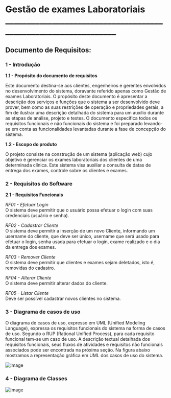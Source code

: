 # Gestão de exames Laboratoriais _______________________________________________________________

## Documento de Requisitos:

### **1 - Introdução**

**1.1 - Propósito do documento de requisitos**

Este documento destina-se aos clientes, engenheiros e gerentes envolvidos no desenvolvimento do sistema, doravante referido apenas como Gestão de exames Laboratoriais. O propósito deste documento é apresentar a descrição dos serviços e funções que o sistema a ser desenvolvido deve prover, bem como as suas restrições de operação e propriedades gerais, a fim de ilustrar uma descrição detalhada do sistema para um auxílio durante as etapas de análise, projeto e testes. O documento especifica todos os requisitos funcionais e não funcionais do sistema e foi preparado levando-se em conta as funcionalidades levantadas durante a fase de concepção do sistema.

**1.2 - Escopo do produto**

O projeto consiste na construção de um sistema (aplicação web) cujo objetivo é gerenciar os exames laboratoriais dos clientes de uma determinada clínica. Este sistema visa auxiliar a consulta de datas de entrega dos exames, controle sobre os clientes e exames.

### **2 - Requisitos do Software**

**2.1 - Requisitos Funcionais**

_RF01 - Efetuar Login_    
  O sistema deve permitir que o usuário possa efetuar o login com suas credenciais (usuário e senha).
  
_RF02 - Cadastrar Cliente_  
  O sistema deve permitir a inserção de um novo Cliente, informando um username do cliente, que deve ser único, username que será usado para efetuar o login, senha usada para efetuar o login, exame realizado e o dia da entrega dos exames.
  
_RF03 - Remover Cliente_  
  O sistema deve permitir que clientes e exames sejam deletados, isto é, removidas do cadastro.
  
_RF04 - Alterar Cliente_  
  O sistema deve permitir alterar dados do cliente.
  
_RF05 - Listar Cliente_  
  Deve ser possível cadastrar novos clientes no sistema.
  
### **3 - Diagrama de casos de uso**

O diagrama de casos de uso, expresso em UML (Unified Modeling Language), expressa os requisitos funcionais do sistema na forma de casos de uso. Segundo o RUP (Rational Unified Process), para cada requisito funcional tem-se um caso de uso. A descrição textual detalhada dos requisitos funcionais, seus fluxos de atividades e requisitos não funcionais associados pode ser encontrada na próxima seção. Na figura abaixo mostramos a representação gráfica em UML dos casos de uso do sistema.

![image](https://user-images.githubusercontent.com/82054649/125010999-07e56380-e03e-11eb-8302-0a078f384d57.png)

### **4 - Diagrama de Classes**

![image](https://user-images.githubusercontent.com/82054649/125011108-35caa800-e03e-11eb-9cc2-ec2a44bab262.png)
